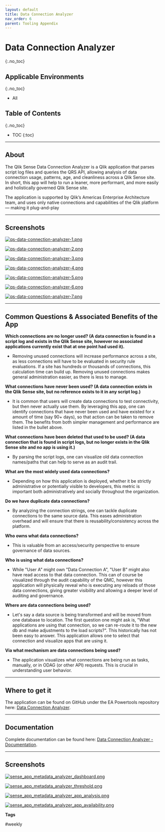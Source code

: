 ```yaml
---
layout: default
title: Data Connection Analyzer
nav_order: 6
parent: Tooling Appendix
---
```


# Data Connection Analyzer <i class="fas fa-tools fa-xs" title="Tooling | Pre-Built Solutions"></i>
{:.no_toc}

## Applicable Environments
{:.no_toc}
- All

## Table of Contents
{:.no_toc}

* TOC
{:toc}

-------------------------

## About

The Qlik Sense Data Connection Analyzer is a Qlik application that parses script log files and queries the QRS API, allowing analysis of data connection usage, patterns, age, and cleanliness across a Qlik Sense site. In short, this app will help to run a leaner, more performant, and more easily and holistically governed Qlik Sense site. 

The application is supported by Qlik’s Americas Enterprise Architecture team, and uses only native connections and capabilities of the Qlik platform— making it plug-and-play

-------------------------

## Screenshots

[![qs-data-connection-analyzer-1.png](images/qs-data-connection-analyzer-1.png)](https://raw.githubusercontent.com/qs-admin-guide/qs-admin-guide/master/docs/tooling/images/qs-data-connection-analyzer-1.png)

[![qs-data-connection-analyzer-2.png](images/qs-data-connection-analyzer-2.png)](https://raw.githubusercontent.com/qs-admin-guide/qs-admin-guide/master/docs/tooling/images/qs-data-connection-analyzer-2.png)

[![qs-data-connection-analyzer-3.png](images/qs-data-connection-analyzer-3.png)](https://raw.githubusercontent.com/qs-admin-guide/qs-admin-guide/master/docs/tooling/images/qs-data-connection-analyzer-3.png)

[![qs-data-connection-analyzer-4.png](images/qs-data-connection-analyzer-4.png)](https://raw.githubusercontent.com/qs-admin-guide/qs-admin-guide/master/docs/tooling/images/qs-data-connection-analyzer-4.png)

[![qs-data-connection-analyzer-5.png](images/qs-data-connection-analyzer-5.png)](https://raw.githubusercontent.com/qs-admin-guide/qs-admin-guide/master/docs/tooling/images/qs-data-connection-analyzer-5.png)

[![qs-data-connection-analyzer-6.png](images/qs-data-connection-analyzer-6.png)](https://raw.githubusercontent.com/qs-admin-guide/qs-admin-guide/master/docs/tooling/images/qs-data-connection-analyzer-6.png)

[![qs-data-connection-analyzer-7.png](images/qs-data-connection-analyzer-7.png)](https://raw.githubusercontent.com/qs-admin-guide/qs-admin-guide/master/docs/tooling/images/qs-data-connection-analyzer-7.png)

-------------------------

## Common Questions & Associated Benefits of the App

**Which connections are no longer used? (A data connection is found in a script log and exists in the Qlik Sense site, however no associated applications currently exist that at one point had used it).**

- Removing unused connections will increase performance across a site, as less connections will have to be evaluated in security rule evaluations. If a site has hundreds or thousands of connections, this calculation time can build up.
Removing unused connections makes general administration easier, as there is less to manage.

**What connections have never been used? (A data connection exists in the Qlik Sense site, but no reference exists to it in any script log.)**

- It is common that users will create data connections to test connectivity, but then never actually use them. By leveraging this app, one can identify connections that have never been used and have existed for x amount of time (say 90+ days), so that action can be taken to remove them. The benefits from both simpler management and performance are listed in the bullet above.

**What connections have been deleted that used to be used? (A data connection that is found in script logs, but no longer exists in the Qlik Sense site and no app is using it.)**

- By parsing the script logs, one can visualize old data connection names/paths that can help to serve as an audit trail.

**What are the most widely used data connections?**

- Depending on how this application is deployed, whether it be strictly administrative or potentially visible to developers, this metric is important both administratively and socially throughout the organization.

**Do we have duplicate data connections?**

- By analyzing the connection strings, one can tackle duplicate connections to the same source data. This eases administration overhead and will ensure that there is reusability/consistency across the platform.

**Who owns what data connections?**

- This is valuable from an access/security perspective to ensure governance of data sources.

**Who is using what data connections?**

- While "User A" might own "Data Connection A", "User B" might also have read access to that data connection. This can of course be visualized through the audit capability of the QMC, however this application will physically reveal who is executing any reloads of those data connections, giving greater visibility and allowing a deeper level of auditing and governance.

**Where are data connections being used?**

- Let's say a data source is being transformed and will be moved from one database to location. The first question one might ask is, "What applications are using that connection, so we can re-route it to the new db and make adjustments to the load scripts?". This historically has not been easy to answer. This application allows one to select that connection and visualize apps that are using it.

**Via what mechanism are data connections being used?**

- The application visualizes what connections are being run as tasks, manually, or in ODAG (or other API) requests. This is crucial in understanding user behavior.

-------------------------

## Where to get it <i class="fas fa-tools fa-xs" title="Tooling | Pre-Built Solutions"></i>

The application can be found on GitHub under the EA Powertools repository here: [Data Connection Analyzer](https://github.com/eapowertools/qs-data-connection-analyzer).

-------------------------

## Documentation <i class="fas fa-tools fa-xs" title="Tooling | Pre-Built Solutions"></i>

Complete documentation can be found here: [Data Connection Analyzer - Documentation](https://github.com/eapowertools/qs-data-connection-analyzer/blob/assets/qs-data-connection-analyzer.pdf).

-------------------------

## Screenshots

[![sense_app_metadata_analyzer_dashboard.png](images/sense_app_metadata_analyzer_dashboard.png)](https://raw.githubusercontent.com/qs-admin-guide/qs-admin-guide/master/docs/tooling/sense_app_metadata_analyzer_dashboard.png)

[![sense_app_metadata_analyzer_threshold.png](images/sense_app_metadata_analyzer_threshold.png)](https://raw.githubusercontent.com/qs-admin-guide/qs-admin-guide/master/docs/tooling/sense_app_metadata_analyzer_threshold.png)

[![sense_app_metadata_analyzer_app_analysis.png](images/sense_app_metadata_analyzer_app_analysis.png)](https://raw.githubusercontent.com/qs-admin-guide/qs-admin-guide/master/docs/tooling/sense_app_metadata_analyzer_app_analysis.png)

[![sense_app_metadata_analyzer_app_availability.png](images/sense_app_metadata_analyzer_app_availability.png)](https://raw.githubusercontent.com/qs-admin-guide/qs-admin-guide/master/docs/tooling/sense_app_metadata_analyzer_app_availability.png)

**Tags**

#weekly
